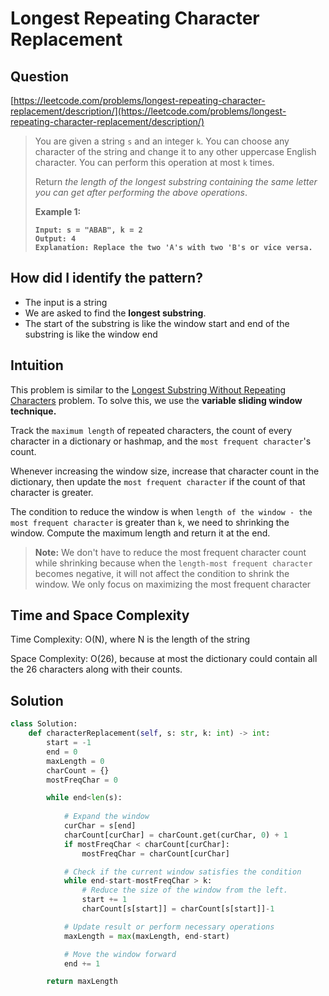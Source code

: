 # Longest Repeating Character Replacement

## Question

[https://leetcode.com/problems/longest-repeating-character-replacement/description/](https://leetcode.com/problems/longest-repeating-character-replacement/description/)

> You are given a string `s` and an integer `k`. You can choose any character of the string and change it to any other uppercase English character. You can perform this operation at most `k` times.
>
> Return _the length of the longest substring containing the same letter you can get after performing the above operations_.
>
> &#x20;
>
> **Example 1:**
>
> <pre><code><strong>Input: s = "ABAB", k = 2
> </strong><strong>Output: 4
> </strong><strong>Explanation: Replace the two 'A's with two 'B's or vice versa.
> </strong></code></pre>

## How did I identify the pattern?

* The input is a string
* We are asked to find the **longest substring**.
* The start of the substring is like the window start and end of the substring is like the window end

## Intuition

This problem is similar to the [Longest Substring Without Repeating Characters](longest-substring-without-repeating-characters.md) problem. To solve this, we use the **variable sliding window technique.**&#x20;

Track the `maximum length` of repeated characters, the count of every character in a dictionary or hashmap, and the `most frequent character`'s count.

Whenever increasing the window size, increase that character count in the dictionary, then update the `most frequent character` if the count of that character is greater.&#x20;

The condition to reduce the window is when `length of the window - the most frequent character` is greater than `k`, we need to shrinking the window. Compute the maximum length and return it at the end.

> **Note:** We don't have to reduce the most frequent character count while shrinking because when the `length-most frequent character` becomes negative, it will not affect the condition to shrink the window. We only focus on maximizing the most frequent character

## Time and Space Complexity

Time Complexity: O(N), where N is the length of the string

Space Complexity: O(26), because at most the dictionary could contain all the 26 characters along with their counts.

## Solution

```python
class Solution:
    def characterReplacement(self, s: str, k: int) -> int:
        start = -1
        end = 0
        maxLength = 0
        charCount = {}
        mostFreqChar = 0

        while end<len(s):
        
            # Expand the window
            curChar = s[end]
            charCount[curChar] = charCount.get(curChar, 0) + 1
            if mostFreqChar < charCount[curChar]:
                mostFreqChar = charCount[curChar]

            # Check if the current window satisfies the condition
            while end-start-mostFreqChar > k:
                # Reduce the size of the window from the left.
                start += 1
                charCount[s[start]] = charCount[s[start]]-1

            # Update result or perform necessary operations
            maxLength = max(maxLength, end-start)

            # Move the window forward
            end += 1

        return maxLength
```
